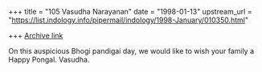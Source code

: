 +++
title = "105 Vasudha Narayanan"
date = "1998-01-13"
upstream_url = "https://list.indology.info/pipermail/indology/1998-January/010350.html"

+++
[Archive link](https://list.indology.info/pipermail/indology/1998-January/010350.html)

On this auspicious Bhogi pandigai day, we would like to wish your family a
Happy Pongal.  Vasudha.




